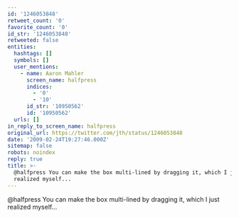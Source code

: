 ```yaml
---
id: '1246053848'
retweet_count: '0'
favorite_count: '0'
id_str: '1246053848'
retweeted: false
entities:
  hashtags: []
  symbols: []
  user_mentions:
    - name: Aaron Mahler
      screen_name: halfpress
      indices:
        - '0'
        - '10'
      id_str: '10950562'
      id: '10950562'
  urls: []
in_reply_to_screen_name: halfpress
original_url: https://twitter.com/jth/status/1246053848
date: '2009-02-24T19:27:46.000Z'
sitemap: false
robots: noindex
reply: true
title: >-
  @halfpress You can make the box multi-lined by dragging it, which I just
  realized myself...
---
```


@halfpress You can make the box multi-lined by dragging it, which I just realized myself...